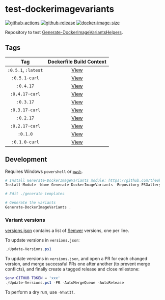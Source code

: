 # test-dockerimagevariants

[![github-actions](https://github.com/theohbrothers/test-dockerimagevariants/workflows/ci-master-pr/badge.svg)](https://github.com/theohbrothers/test-dockerimagevariants/actions)
[![github-release](https://img.shields.io/github/v/release/theohbrothers/test-dockerimagevariants?style=flat-square)](https://github.com/theohbrothers/test-dockerimagevariants/releases/)
[![docker-image-size](https://img.shields.io/docker/image-size/theohbrothers/test-dockerimagevariants/latest)](https://hub.docker.com/r/theohbrothers/test-dockerimagevariants)

Repository to test [Generate-DockerImageVariantsHelpers](https://github.com/theohbrothers/Generate-DockerImageVariantsHelpers).

## Tags

| Tag | Dockerfile Build Context |
|:-------:|:---------:|
| `:0.5.1`, `:latest` | [View](variants/0.5.1) |
| `:0.5.1-curl` | [View](variants/0.5.1-curl) |
| `:0.4.17` | [View](variants/0.4.17) |
| `:0.4.17-curl` | [View](variants/0.4.17-curl) |
| `:0.3.17` | [View](variants/0.3.17) |
| `:0.3.17-curl` | [View](variants/0.3.17-curl) |
| `:0.2.17` | [View](variants/0.2.17) |
| `:0.2.17-curl` | [View](variants/0.2.17-curl) |
| `:0.1.0` | [View](variants/0.1.0) |
| `:0.1.0-curl` | [View](variants/0.1.0-curl) |

## Development

Requires Windows `powershell` or [`pwsh`](https://github.com/PowerShell/PowerShell).

```powershell
# Install Generate-DockerImageVariants module: https://github.com/theohbrothers/Generate-DockerImageVariants
Install-Module -Name Generate-DockerImageVariants -Repository PSGallery -Scope CurrentUser -Force -Verbose

# Edit ./generate templates

# Generate the variants
Generate-DockerImageVariants .
```

### Variant versions

[versions.json](generate/definitions/versions.json) contains a list of [Semver](https://semver.org/) versions, one per line.

To update versions in `versions.json`:

```powershell
./Update-Versions.ps1
```

To update versions in `versions.json`, and open a PR for each changed version, and merge successful PRs one after another (to prevent merge conflicts), and finally create a tagged release and close milestone:

```powershell
$env:GITHUB_TOKEN = 'xxx'
./Update-Versions.ps1 -PR -AutoMergeQueue -AutoRelease
```

To perform a dry run, use `-WhatIf`.
